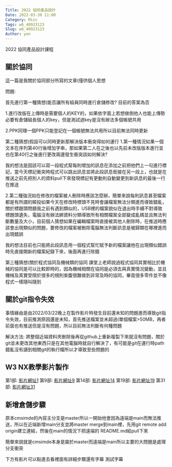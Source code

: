 ```yaml
---
Title: 2022 協同產品設計
Date: 2022-03-30 11:00
Category: Misc
Tags: w6_40923123
Slug: w6_40923123
Author: yen
---
```


2022 協同產品設計課程

<!-- PELICAN_END_SUMMARY -->

關於協同
----
這一篇是我關於協同部分所寫的文章(僅供個人思想

問題:

首先進行第一種猜想(能否讓所有組員同時進行倉儲修改?
目前的答案為否

1.進行改版在上傳時是需要個人的KEY的，如果依字面上若想做倒他人也能上傳勢必要有倉儲組長個人的key，但是測試過key是沒有辦法多個帳號共用

2.PPK同理一個PPK只能登記在一個帳號無法共用所以目前無法同時更新

第二種猜想(假設可以同時更新那解決版本衝突得如何運行
1.第一種情況如果一個文本在序列第40行後增加字串，那如果第二人在之後也以先前未改版版本進行並也在第40行之後進行更改兩邊發生衝突該如何解決?

我的想法是因該可以寫一段程式幫每則增加的訊息在添加之前把他們上一句進行標記，當今天標記衝突時程式可以跳出訊息並將此段訊息銜接在另一段上，也就是在推送之前先把別人的資料pull下來發現標記有更動則自動變更到新訊息的最後一行在推送

2.第二種強況如在修改的檔案被人刪除時應該怎麼辦，簡單來說每則訊息甚至檔案都是有所謂的贆投如果今天在修改時標頭不見時會讓檔案無法分類進而導致錯亂，關於標題頭問題我之前有遇到類似的，USB裡的檔案貌似在退出時手續不對導致標題頭遺失，電腦沒有辦法綁資料分類導致所有相關檔案全部變成亂碼並且無法判斷數量及大小，目前個人猜想如果在編輯檔案時直接被其他人刪除時，在推送時應該會出現類似的問題，要修改的檔案被刪除電腦無法判斷訊息是被歸類在哪裡進而出現錯誤

我的想法目前也只能將此段訊息用一個程式幫忙賦予新的檔案讓他在出現類似錯誤時先直接開新的檔案紀錄下來，後面再進行除錯

第三種猜想(關於程式協同及機械類的協同
課堂上老師說過程式協同其實相比於機械的協同是可以比較即時的，因為機械相關在協同是必須去與真實情況變動，並且機械及真實受限於很多的規則束腹很難做到非常及時的協同，畢竟很多零件並不像程式一樣隨叫隨到

關於git指令失效
----

事情緣由是由2022/03/22晚上在製作影片時發生目前還未知的問題進而導致git指令失效，目前推測原因還是未知，首先推送檔案並未超過(單個檔案>50MB，再者前面也有推送但是沒有問題，所以目前無法判斷有何種問題

解決方法: 將整個近端資料夾刪除後再從github上重新複製下來就沒有問題，關於git並未更改其他東西只是在其他電腦時就自行解決了，有可能是git在運行時path錯亂沒有讀到相關git的執行檔所以才導致至些問題的



W3 NX教學影片製作
----
第1部: [影片網址1]
第9部: [影片網址9]
第14部: [影片網址14]
第19部: [影片網址19]
第31部: [影片網址31]

[影片網址1]:https://40923123.github.io/cd2022/downloads/2022031501.mp4
[影片網址9]:https://40923123.github.io/cd2022/downloads/2022031502.mp4
[影片網址14]:https://40923123.github.io/cd2022/downloads/2022032101.mp4
[影片網址19]:https://40923123.github.io/cd2022/downloads/2022032201.mp4
[影片網址31]:https://40923123.github.io/cd2022/downloads/2022032202.mp4

新增倉儲步驟
----
原本cmsimde的內容主分支是master所以一開始他會因為遠端是main而無法推送，所以在近端新增main分支並將master merge到main裡，先用git remote add origin建立連結，然後在main的情況下把遠端的 README.md給pull下來

簡單來說就是cmsimde本身是屬於master而遠端是main所以主要的大問題是處理分支衝突

下方有影片可以點進去看裡面有詳細步驟還有字幕
測試字幕